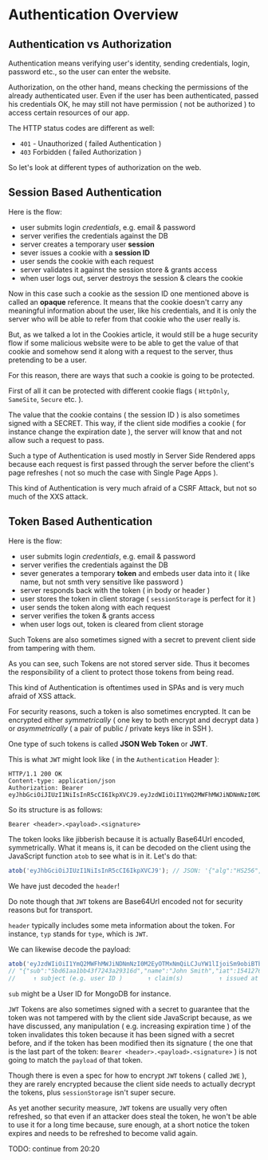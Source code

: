 # Authentication Overview

## Authentication vs Authorization

Authentication means verifying user's identity, sending credentials, login, password etc., so the user can
enter the website.

Authorization, on the other hand, means checking the permissions of the already authenticated user. Even if the
user has been authenticated, passed his credentials OK, he may still not have permission ( not be authorized ) to access
certain resources of our app.

The HTTP status codes are different as well:

- `401` - Unauthorized ( failed Authentication )
- `403` Forbidden ( failed Authorization )

So let's look at different types of authorization on the web.

## Session Based Authentication

Here is the flow:

- user submits login _credentials_, e.g. email & password
- server verifies the credentials against the DB
- server creates a temporary user **session**
- sever issues a cookie with a **session ID**
- user sends the cookie with each request
- server validates it against the session store & grants access
- when user logs out, server destroys the session & clears the cookie

Now in this case such a cookie as the session ID one mentioned above is called an **opaque** reference. It means that
the cookie doesn't carry any meaningful information about the user, like his credentials, and it is only the server
who will be able to refer from that cookie who the user really is.

But, as we talked a lot in the Cookies article, it would still be a huge security flow if some malicious website
were to be able to get the value of that cookie and somehow send it along with a request to the server,
thus pretending to be a user.

For this reason, there are ways that such a cookie is going to be protected.

First of all it can be protected with different cookie flags ( `HttpOnly`, `SameSite`, `Secure` etc. ).

The value that the cookie contains ( the session ID ) is also sometimes signed with a SECRET. This way, if the
client side modifies a cookie ( for instance change the expiration date ), the server will know that and not allow
such a request to pass.

Such a type of Authentication is used mostly in Server Side Rendered apps because each request is first passed through
the server before the client's page refreshes ( not so much the case with Single Page Apps ).

This kind of Authentication is very much afraid of a CSRF Attack, but not so much of the XXS attack.

## Token Based Authentication

Here is the flow:

- user submits login _credentials_, e.g. email & password
- server verifies the credentials against the DB
- sever generates a temporary **token** and embeds user data into it ( like name, but not smth very sensitive
 like password )
- server responds back with the token ( in body or header )
- user stores the token in client storage ( `sessionStorage` is perfect for it )
- user sends the token along with each request
- server verifies the token & grants access
- when user logs out, token is cleared from client storage

Such Tokens are also sometimes signed with a secret to prevent client side from tampering with them.

As you can see, such Tokens are not stored server side. Thus it becomes the responsibility of a client to protect
those tokens from being read.

This kind of Authentication is oftentimes used in SPAs and is very much afraid of XSS attack.

For security reasons, such a token is also sometimes encrypted. It can be encrypted either _symmetrically_
( one key to both encrypt and decrypt data ) or _asymmetrically_ ( a pair of public / private keys like in SSH ).

One type of such tokens is called **JSON Web Token** or **JWT**.

This is what `JWT` might look like ( in the `Authentication` Header ):

```
HTTP/1.1 200 OK
Content-type: application/json
Authorization: Bearer eyJhbGciOiJIUzI1NiIsInR5cCI6IkpXVCJ9.eyJzdWIiOiI1YmQ2MWFhMWJiNDNmNzI0M2EyOTMxNmQiLCJuYW1lIjoiSm9obiBTbWl0aCIsImlhdCI6MTU0MTI3NjA2MH0.WDKey8WGO6LENkHWJRy8S0QOCbdGwFFoH5XCAR49g4k
```

So its structure is as follows:

```
Bearer <header>.<payload>.<signature>
```

The token looks like jibberish because it is actually Base64Url encoded, symmetrically. What it means is, it can be
decoded on the client using the JavaScript function `atob` to see what is in it. Let's do that:

```js
atob('eyJhbGciOiJIUzI1NiIsInR5cCI6IkpXVCJ9'); // JSON: '{"alg":"HS256","typ":"JWT"}'
```

We have just decoded the `header`!

Do note though that `JWT` tokens are Base64Url encoded not for security reasons but for transport.

`header` typically includes some meta information about the token. For instance, `typ` stands for `type`, which is `JWT`.

We can likewise decode the payload:

```js
atob('eyJzdWIiOiI1YmQ2MWFhMWJiNDNmNzI0M2EyOTMxNmQiLCJuYW1lIjoiSm9obiBTbWl0aCIsImlhdCI6MTU0MTI3NjA2MH0')
// "{"sub":"5bd61aa1bb43f7243a29316d","name":"John Smith","iat":1541276060}"
//     ↑ subject (e.g. user ID )       ↑ claim(s)          ↑ issued at (in seconds)
```

`sub` might be a User ID for MongoDB for instance.

`JWT` Tokens are also sometimes signed with a secret to guarantee that the token was not tampered with by the client side
JavaScript because, as we have discussed, any manipulation ( e.g. increasing expiration time ) of the token
invalidates this token because it has been signed with a secret before, and if the token has been modified
then its signature ( the one that is the last part of the token: `Bearer <header>.<payload>.<signature>` ) is not going
to match the `payload` of that token.

Though there is even a spec for how to encrypt `JWT` tokens ( called `JWE` ), they are rarely encrypted because the
client side needs to actually decrypt the tokens, plus `sessionStorage` isn't super secure.

As yet another security measure, `JWT` tokens are usually very often refreshed, so that even if an attacker does steal
the token, he won't be able to use it for a long time because, sure enough, at a short notice the token expires and needs
to be refreshed to become valid again.

TODO: continue from 20:20
